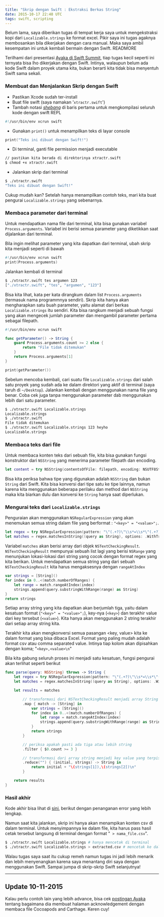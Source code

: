 ```yaml
---
title: "Skrip dengan Swift : Ekstraksi Berkas String"
date: 2015-10-17 22:48 UTC
tags: swift, scripting
---
```


Belum lama, saya diberikan tugas di tempat kerja saya untuk mengekstraksi kopi dari `Localizable.strings` ke format excel. Pikir saya ini tugas agaknya membosankan bila dikerjakan dengan cara manual. Maka saya ambil kesempatan ini untuk kembali bermain dengan Swift. READMORE

Terilhami dari presentasi [Ayaka di Swift Summit](https://realm.io/news/swift-scripting/), tiap tugas kecil seperti ini ternyata bisa lho dikerjakan dengan Swift. Intinya, walaupun belum ada kode Swift dalam proyek utama kita, bukan berarti kita tidak bisa menyentuh Swift sama sekali.

### Membuat dan Menjalankan Skrip dengan Swift

* Pastikan Xcode sudah ter-install
* Buat file swift (saya namakan '`xtractr.swift`')
* Tambah notasi [_shebang_](https://en.wikipedia.org/wiki/Shebang_(Unix)) di baris pertama untuk mengkompilasi seluruh kode dengan swift REPL

```swift
#!/usr/bin/env xcrun swift
```

* Gunakan `print()` untuk menampilkan teks di layar console

```swift
print("Teks ini dibuat dengan Swift!")
```

* Di terminal, ganti file permission menjadi executable

```sh
// pastikan kita berada di direktorinya xtractr.swift
$ chmod +x xtractr.swift
```

* Jalankan skrip dari terminal

```sh
$ ./xtractr.swift
"Teks ini dibuat dengan Swift!"
```

Cukup mudah kan? Setelah hanya menampilkan contoh teks, mari kita buat pengurai `Localizable.strings` yang sebenarnya.

### Membaca parameter dari terminal

Untuk mendapatkan nama file dari terminal, kita bisa gunakan variabel `Process.arguments`. Variabel ini berisi semua parameter yang diketikkan saat dijalankan dari terminal.

Bila ingin melihat parameter yang kita dapatkan dari terminal, ubah skrip kita menjadi seperti di bawah

```swift
#!/usr/bin/env xcrun swift
print(Process.arguments)
```

Jalankan kembali di terminal

```sh
$ ./xtractr.swift tes argumen 123
["./xtractr.swift", "tes", "argumen", "123"]
```

Bisa kita lihat, kata per kata dirangkum dalam list `Process.arguments` (termasuk nama programmnya sendiri). Skrip kita hanya akan mengharapkan satu buah parameter, yaitu alamat dari berkas `Localizable.strings` itu sendiri. Kita bisa rangkum menjadi sebuah fungsi yang akan mengecek jumlah parameter dan mengambil parameter pertama sebagai filepath.

```swift
#!/usr/bin/env xcrun swift

func getParameter() -> String {
    guard Process.arguments.count >= 2 else {
        return "File tidak ditemukan"
    }
    return Process.arguments[1]
}

print(getParameter())
```

Sebelum mencoba kembali, cari suatu file `Localizable.strings` dari salah satu proyek yang sudah ada ke dalam direktori yang aktif di terminal (saya taruh di `~/Desktop`). Jalankan kembali dengan menggunakan nama file yang benar. Coba cek juga tanpa menggunakan parameter dab menggunakan lebih dari satu parameter.

```sh
$ ./xtractr.swift Localizable.strings
Localizable.strings
$ ./xtractr.swift     
File tidak ditemukan
$ ./xtractr.swift Localizable.strings 123 heyho
Localizable.strings
```

### Membaca teks dari file

Untuk membaca konten teks dari sebuah file, kita bisa gunakan fungsi konstruktor dari `NSString` yang menerima parameter filepath dan encoding.

```swift
let content = try NSString(contentsOfFile: filepath, encoding: NSUTF8StringEncoding)
```

Bisa kita periksa bahwa tipe yang digunakan adalah `NSString` dan bukan `String` dari Swift. Kita bisa konversi dari tipe satu ke tipe lainnya, namun karena kita menggunakan beberapa perilaku dan method dari `NSString` maka kita biarkan dulu dan konversi ke `String` hanya saat diperlukan.

### Mengurai teks dari `Localizable.strings`

Penguraian akan menggunakan `NSRegularExpression` yang akan menemukan semua string dalam file yang berformat : `"<key>" = "<value>";`.

```swift
let regex = try NSRegularExpression(pattern: "\"(.+?)\"\\s*=\\s*\"(.+?)\"\\s*;", options: .CaseInsensitive)
let matches = regex.matchesInString((query as String), options: .WithTransparentBounds, range: NSMakeRange(0, query.length))
```

Variabel `matches` akan berisi array dari objek `NSTextCheckingResult`. `NSTextCheckingResult` mempunyai sebuah list lagi yang berisi `NSRange` yang menunjukan lokasi-lokasi dari string yang cocok dengan format regex yang kita berikan. Untuk mendapatkan semua string yang dari sebuah `NSTextCheckingResult` kita harus mengaksesnya dengan `rangeAtIndex`

```swift
var strings = [String]()
for index in 0..<(match.numberOfRanges) {
    let range = match.rangeAtIndex(index)
    strings.append(query.substringWithRange(range) as String)
}
return strings
```

Setiap array string yang kita dapatkan akan berjumlah tiga, yaitu dalam kesatuan format (`"<key>" = "<value>";`), key-nya (`<key>`) dan terakhir value dari key tersebut (`<value>`). Kita hanya akan menggunakan 2 string terakhir dari setiap array string kita.

Terakhir kita akan mengkonversi semua pasangan <key, value> kita ke dalam format yang bisa dibaca Excel. Format yang paling mudah adalah format csv atau comma separated value. Intinya tiap kolom akan dipisahkan dengan koma; "`<key>,<value>\n`"

Bila kita gabung seluruh proses ini menjadi satu kesatuan, fungsi pengurai akan terlihat seperti berikut

```swift
func parse(query: NSString) throws -> String {
    let regex = try NSRegularExpression(pattern: "\"(.+?)\"\\s*=\\s*\"(.+?)\"\\s*;", options: .CaseInsensitive)
    let matches = regex.matchesInString((query as String), options: .WithTransparentBounds, range: NSMakeRange(0, query.length))

    let results = matches

        // transformasi dari NSTextCheckingResult menjadi array String
        .map { match -> [String] in
            var strings = [String]()
            for index in 0..<(match.numberOfRanges) {
                let range = match.rangeAtIndex(index)
                strings.append(query.substringWithRange(range) as String)
            }
            return strings
        }

        // periksa apakah pasti ada tiga atau lebih string
        .filter { $0.count >= 3 }

        // transformasi dari array string menjadi key value yang terpisah oleh koma
        .reduce("") { (initial, strings) -> String in
            return initial + "\(strings[1]),\(strings[2])\n"
        }

    return results
}
```

### Hasil akhir

Kode akhir bisa lihat di [sini](https://github.com/ikhsan/ikhsan.github.io/blob/develop/source/blog/2015-10-17-swift-scripting/xtractr.swift), berikut dengan penanganan error yang lebih lengkap.

Namun saat kita jalankan, skrip ini hanya akan menampikan konten csv di dalam terminal. Untuk menyimpannya ke dalam file, kita harus pass hasil cetak tersebut langsung di terminal dengan format "` > nama_file.csv`".

```sh
$ ./xtractr.swift Localizable.strings # hanya mencetak di terminal
$ ./xtractr.swift Localizable.strings > extracted.csv # mencetak ke dalam sebuah file extracted.csv
```

Walau tugas saya saat itu cukup remeh namun tugas ini jadi lebih menarik dan lebih menyenangkan karena saya menantang diri saya dengan menggunakan Swift. Sampai jumpa di skrip-skrip Swift selanjutnya!

---

## Update 10-11-2015

Kalau perlu contoh lain yang lebih advance, bisa cek [postingan Ayaka](http://swift.ayaka.me/posts/2015/11/5/swift-scripting-generating-acknowledgements-for-cocoapods-and-carthage-dependencies) tentang bagaimana dia membuat halaman acknowledgement dengan membaca file Cocoapods and Carthage. Keren cuy!
